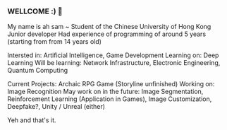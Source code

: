 ### WELLCOME :) 👋

My name is ah sam ~
Student of the Chinese University of Hong Kong
Junior developer
Had experience of programming of around 5 years (starting from from 14 years old)

Intersted in: Artificial Intelligence, Game Development
Learning on:  Deep Learning
Will be learning: Network Infrastructure, Electronic Engineering, Quantum Computing

Current Projects: 
  Archaic RPG Game (Storyline unfinished)
Working on: Image Recognition
May work on in the future: Image Segmentation, Reinforcement Learning (Application in Games), Image Customization, Deepfake?, Unity / Unreal (either)

Yeh and that's it.

<!--
**ash3327/ash3327** is a ✨ _special_ ✨ repository because its `README.md` (this file) appears on your GitHub profile.

Here are some ideas to get you started:

- 🔭 I’m currently working on ...
- 🌱 I’m currently learning ...
- 👯 I’m looking to collaborate on ...
- 🤔 I’m looking for help with ...
- 💬 Ask me about ...
- 📫 How to reach me: ...
- 😄 Pronouns: ...
- ⚡ Fun fact: ...
-->
